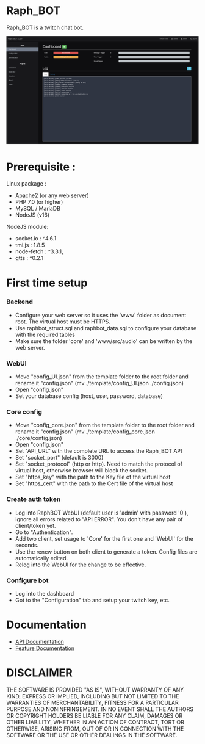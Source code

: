 # Raph_BOT

Raph_BOT is a twitch chat bot.

![Raph_BOT](./screenshot.png)

# Prerequisite : 

Linux package :
- Apache2 (or any web server)
- PHP 7.0 (or higher)
- MySQL / MariaDB
- NodeJS (v16)

NodeJS module: 
- socket.io : ^4.6.1
- tmi.js : 1.8.5
- node-fetch : ^3.3.1,
- gtts : ^0.2.1

# First time setup

### Backend
- Configure your web server so it uses the 'www' folder as document root. The virtual host must be HTTPS.
- Use raphbot_struct.sql and raphbot_data.sql to configure your database with the required tables
- Make sure the folder 'core' and 'www/src/audio' can be written by the web server.

### WebUI
- Move "config_UI.json" from the template folder to the root folder and rename it "config.json" (mv ./template/config_UI.json ./config.json)
- Open "config.json"
- Set your database config (host, user, password, database)

### Core config
- Move "config_core.json" from the template folder to the root folder and rename it "config.json" (mv ./template/config_core.json ./core/config.json)
- Open "config.json"
- Set "API_URL" with the complete URL to access the Raph_BOT API
- Set "socket_port" (default is 3000)
- Set "socket_protocol" (http or http). Need to match the protocol of virtual host, otherwise browser will block the socket.
- Set "https_key" with the path to the Key file of the virtual host
- Set "https_cert" with the path to the Cert file of the virtual host

### Create auth token
- Log into RaphBOT WebUI (default user is 'admin' with password '0'), ignore all errors related to "API ERROR". You don't have any pair of client/token yet.
- Go to "Authentication". 
- Add two client, set usage to 'Core' for the first one and 'WebUI' for the seconds. 
- Use the renew button on both client to generate a token. Config files are automatically edited.
- Relog into the WebUI for the change to be effective.

### Configure bot
- Log into the dashboard
- Got to the "Configuration" tab and setup your twitch key, etc.

# Documentation

- [API Documentation](doc/api/readme.md)
- [Feature Documentation](doc/feature/readme.md)

# DISCLAIMER

THE SOFTWARE IS PROVIDED "AS IS", WITHOUT WARRANTY OF ANY KIND, EXPRESS OR IMPLIED, INCLUDING BUT NOT LIMITED TO THE WARRANTIES OF MERCHANTABILITY, FITNESS FOR A PARTICULAR PURPOSE AND NONINFRINGEMENT. IN NO EVENT SHALL THE AUTHORS OR COPYRIGHT HOLDERS BE LIABLE FOR ANY CLAIM, DAMAGES OR OTHER LIABILITY, WHETHER IN AN ACTION OF CONTRACT, TORT OR OTHERWISE, ARISING FROM, OUT OF OR IN CONNECTION WITH THE SOFTWARE OR THE USE OR OTHER DEALINGS IN THE SOFTWARE.